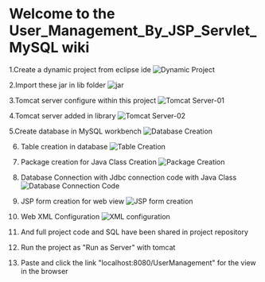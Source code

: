 Welcome to the User_Management_By_JSP_Servlet_MySQL wiki
========================================================
1.Create a dynamic project from eclipse ide
![Dynamic Project](https://github.com/roze2882/User_Management_By_JSP_Servlet_MySQL/blob/master/1.png)

2.Import these jar in lib folder
![jar](https://github.com/roze2882/User_Management_By_JSP_Servlet_MySQL/blob/master/2.PNG)

3.Tomcat server configure within this project
![Tomcat Server-01](https://github.com/roze2882/User_Management_By_JSP_Servlet_MySQL/blob/master/3.png)

4.Tomcat server added in library
![Tomcat Server-02](https://github.com/roze2882/User_Management_By_JSP_Servlet_MySQL/blob/master/4.png)

5.Create database in MySQL workbench 
![Database Creation](https://github.com/roze2882/User_Management_By_JSP_Servlet_MySQL/blob/master/5.png)

6. Table creation in database
![Table Creation](https://github.com/roze2882/User_Management_By_JSP_Servlet_MySQL/blob/master/6.png)

7. Package creation for Java Class Creation
![Package Creation](https://github.com/roze2882/User_Management_By_JSP_Servlet_MySQL/blob/master/7.PNG)

8. Database Connection with Jdbc connection code with Java Class
![Database Connection Code](https://github.com/roze2882/User_Management_By_JSP_Servlet_MySQL/blob/master/8.PNG)

9. JSP form creation for web view
![JSP form creation](https://github.com/roze2882/User_Management_By_JSP_Servlet_MySQL/blob/master/9.PNG)

10. Web XML Configuration
![XML configuration](https://github.com/roze2882/User_Management_By_JSP_Servlet_MySQL/blob/master/10.png)

11. And full project code and SQL have been shared in project repository

12. Run the project as "Run as Server" with tomcat

13. Paste and click the link "localhost:8080/UserManagement" for the view in the browser

